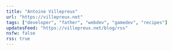 ```yaml
---
title: "Antoine Villepreux"
url: "https://villepreux.net"
tags: ["developer", "father", "webdev", "gamedev", "recipes"]
updatesFeed: "https://villepreux.net/blog/rss"
nsfw: false
rss: true
---
```

